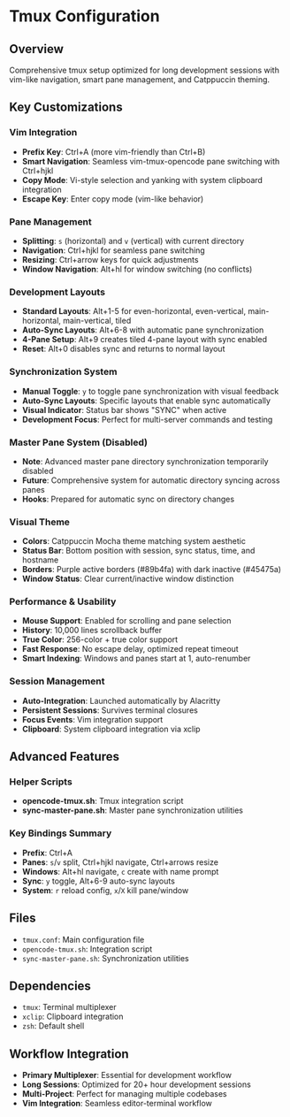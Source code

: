 # Tmux Configuration

## Overview
Comprehensive tmux setup optimized for long development sessions with vim-like navigation, smart pane management, and Catppuccin theming.

## Key Customizations

### Vim Integration
- **Prefix Key**: Ctrl+A (more vim-friendly than Ctrl+B)
- **Smart Navigation**: Seamless vim-tmux-opencode pane switching with Ctrl+hjkl
- **Copy Mode**: Vi-style selection and yanking with system clipboard integration
- **Escape Key**: Enter copy mode (vim-like behavior)

### Pane Management
- **Splitting**: `s` (horizontal) and `v` (vertical) with current directory
- **Navigation**: Ctrl+hjkl for seamless pane switching
- **Resizing**: Ctrl+arrow keys for quick adjustments
- **Window Navigation**: Alt+hl for window switching (no conflicts)

### Development Layouts
- **Standard Layouts**: Alt+1-5 for even-horizontal, even-vertical, main-horizontal, main-vertical, tiled
- **Auto-Sync Layouts**: Alt+6-8 with automatic pane synchronization
- **4-Pane Setup**: Alt+9 creates tiled 4-pane layout with sync enabled
- **Reset**: Alt+0 disables sync and returns to normal layout

### Synchronization System
- **Manual Toggle**: `y` to toggle pane synchronization with visual feedback
- **Auto-Sync Layouts**: Specific layouts that enable sync automatically
- **Visual Indicator**: Status bar shows "SYNC" when active
- **Development Focus**: Perfect for multi-server commands and testing

### Master Pane System (Disabled)
- **Note**: Advanced master pane directory synchronization temporarily disabled
- **Future**: Comprehensive system for automatic directory syncing across panes
- **Hooks**: Prepared for automatic sync on directory changes

### Visual Theme
- **Colors**: Catppuccin Mocha theme matching system aesthetic
- **Status Bar**: Bottom position with session, sync status, time, and hostname
- **Borders**: Purple active borders (#89b4fa) with dark inactive (#45475a)
- **Window Status**: Clear current/inactive window distinction

### Performance & Usability
- **Mouse Support**: Enabled for scrolling and pane selection
- **History**: 10,000 lines scrollback buffer
- **True Color**: 256-color + true color support
- **Fast Response**: No escape delay, optimized repeat timeout
- **Smart Indexing**: Windows and panes start at 1, auto-renumber

### Session Management
- **Auto-Integration**: Launched automatically by Alacritty
- **Persistent Sessions**: Survives terminal closures
- **Focus Events**: Vim integration support
- **Clipboard**: System clipboard integration via xclip

## Advanced Features

### Helper Scripts
- **opencode-tmux.sh**: Tmux integration script
- **sync-master-pane.sh**: Master pane synchronization utilities

### Key Bindings Summary
- **Prefix**: Ctrl+A
- **Panes**: `s`/`v` split, Ctrl+hjkl navigate, Ctrl+arrows resize
- **Windows**: Alt+hl navigate, `c` create with name prompt
- **Sync**: `y` toggle, Alt+6-9 auto-sync layouts
- **System**: `r` reload config, `x`/`X` kill pane/window

## Files
- `tmux.conf`: Main configuration file
- `opencode-tmux.sh`: Integration script
- `sync-master-pane.sh`: Synchronization utilities

## Dependencies
- `tmux`: Terminal multiplexer
- `xclip`: Clipboard integration
- `zsh`: Default shell

## Workflow Integration
- **Primary Multiplexer**: Essential for development workflow
- **Long Sessions**: Optimized for 20+ hour development sessions
- **Multi-Project**: Perfect for managing multiple codebases
- **Vim Integration**: Seamless editor-terminal workflow